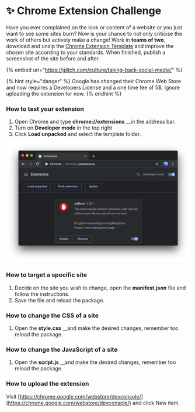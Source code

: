 # ✨ Chrome Extension Challenge

Have you ever complained on the look or content of a website or you just want to see some sites burn? Now is your chance to not only criticise the work of others but actively make a change! Work in **teams of two**, download and unzip the [Chrome Extension Template](https://github.com/jonasjohansson/template-chrome-extension) and improve the chosen site according to your standards. When finished, publish a screenshot of the site before and after.

{% embed url="https://glitch.com/culture/taking-back-social-media/" %}

{% hint style="danger" %}
Google has changed their Chrome Web Store and now requires a Developers License and a one time fee of 5$. Ignore uploading the extension for now.
{% endhint %}

### How to test your extension

1. Open Chrome and type **chrome://extensions** __in the address bar.
2. Turn on **Developer mode** in the top right
3. Click **Load unpacked** and select the template folder.

![](../../.gitbook/assets/screenshot-2019-09-24-at-21.49.15.png)

### How to target a specific site

1. Decide on the site you wish to change, open the **manifest.json** file and follow the instructions.
2. Save the file and reload the package.

### How to change the CSS of a site

1. Open the **style.css** __and make the desired changes, remember too reload the package.

### How to change the JavaScript of a site

1. Open the **script.js** __and make the desired changes, remember too reload the package.

### How to upload the extension

Visit [https://chrome.google.com/webstore/devconsole/](https://chrome.google.com/webstore/devconsole/) and click New item.



